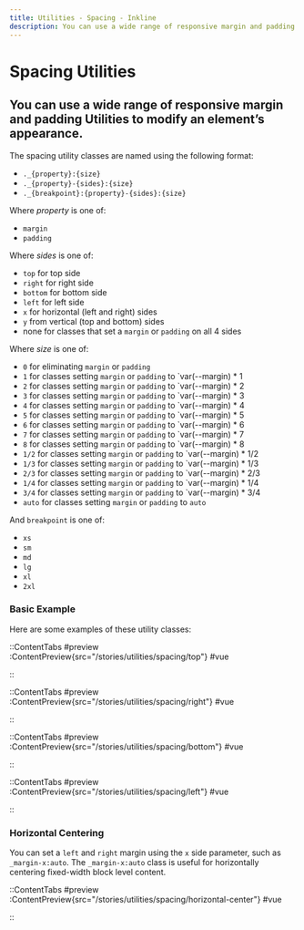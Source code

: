 ```yaml
---
title: Utilities - Spacing - Inkline
description: You can use a wide range of responsive margin and padding utility classes to modify an element’s appearance. 
---
```


# Spacing Utilities
## You can use a wide range of responsive margin and padding Utilities to modify an element’s appearance. 

The spacing utility classes are named using the following format:

- `._{property}:{size}`
- `._{property}-{sides}:{size}`
- `._{breakpoint}:{property}-{sides}:{size}` 

Where *property* is one of:
- `margin`
- `padding`

Where *sides* is one of:
- `top` for top side
- `right` for right side
- `bottom` for bottom side
- `left` for left side
- `x` for horizontal (left and right) sides
- `y` from vertical (top and bottom) sides
- none for classes that set a `margin` or `padding` on all 4 sides

Where *size* is one of:
- `0` for eliminating `margin` or `padding`
- `1` for classes setting `margin` or `padding` to `var(--margin) * 1
- `2` for classes setting `margin` or `padding` to `var(--margin) * 2
- `3` for classes setting `margin` or `padding` to `var(--margin) * 3
- `4` for classes setting `margin` or `padding` to `var(--margin) * 4
- `5` for classes setting `margin` or `padding` to `var(--margin) * 5
- `6` for classes setting `margin` or `padding` to `var(--margin) * 6
- `7` for classes setting `margin` or `padding` to `var(--margin) * 7
- `8` for classes setting `margin` or `padding` to `var(--margin) * 8
- `1/2` for classes setting `margin` or `padding` to `var(--margin) * 1/2
- `1/3` for classes setting `margin` or `padding` to `var(--margin) * 1/3
- `2/3` for classes setting `margin` or `padding` to `var(--margin) * 2/3
- `1/4` for classes setting `margin` or `padding` to `var(--margin) * 1/4
- `3/4` for classes setting `margin` or `padding` to `var(--margin) * 3/4
- `auto` for classes setting `margin` or `padding` to `auto`

And `breakpoint` is one of:
- `xs`
- `sm`
- `md`
- `lg`
- `xl`
- `2xl`


### Basic Example
Here are some examples of these utility classes:

::ContentTabs
#preview
:ContentPreview{src="/stories/utilities/spacing/top"}
#vue
<!-- Autodocs{src="@inkline/inkline/stories/utilities/spacing/top.vue" lang="vue"} -->
::

::ContentTabs
#preview
:ContentPreview{src="/stories/utilities/spacing/right"}
#vue
<!-- Autodocs{src="@inkline/inkline/stories/utilities/spacing/right.vue" lang="vue"} -->
::

::ContentTabs
#preview
:ContentPreview{src="/stories/utilities/spacing/bottom"}
#vue
<!-- Autodocs{src="@inkline/inkline/stories/utilities/spacing/bottom.vue" lang="vue"} -->
::

::ContentTabs
#preview
:ContentPreview{src="/stories/utilities/spacing/left"}
#vue
<!-- Autodocs{src="@inkline/inkline/stories/utilities/spacing/left.vue" lang="vue"} -->
::

### Horizontal Centering
You can set a `left` and `right` margin using the `x` side parameter, such as `_margin-x:auto`. The `_margin-x:auto` class is useful for horizontally centering fixed-width block level content.

::ContentTabs
#preview
:ContentPreview{src="/stories/utilities/spacing/horizontal-center"}
#vue
<!-- Autodocs{src="@inkline/inkline/stories/utilities/spacing/horizontal-center.vue" lang="vue"} -->
::
